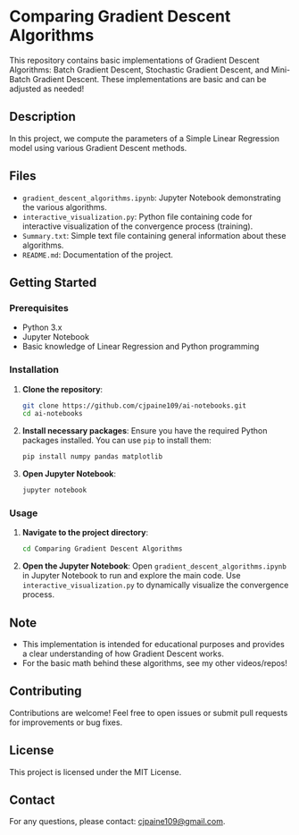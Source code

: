 # Comparing Gradient Descent Algorithms

This repository contains basic implementations of Gradient Descent Algorithms: Batch Gradient Descent, Stochastic Gradient Descent, and Mini-Batch Gradient Descent. These implementations are basic and can be adjusted as needed!

## Description

In this project, we compute the parameters of a Simple Linear Regression model using various Gradient Descent methods.

## Files

- `gradient_descent_algorithms.ipynb`: Jupyter Notebook demonstrating the various algorithms.
- `interactive_visualization.py`: Python file containing code for interactive visualization of the convergence process (training).
- `Summary.txt`: Simple text file containing general information about these algorithms.
- `README.md`: Documentation of the project.

## Getting Started

### Prerequisites

- Python 3.x
- Jupyter Notebook
- Basic knowledge of Linear Regression and Python programming

### Installation

1. **Clone the repository**:
    ```bash
    git clone https://github.com/cjpaine109/ai-notebooks.git
    cd ai-notebooks
    ```

2. **Install necessary packages**:
    Ensure you have the required Python packages installed. You can use `pip` to install them:
    ```bash
    pip install numpy pandas matplotlib
    ```

3. **Open Jupyter Notebook**:
    ```bash
    jupyter notebook
    ```

### Usage

1. **Navigate to the project directory**:
    ```bash
    cd Comparing Gradient Descent Algorithms
    ```

2. **Open the Jupyter Notebook**:
    Open `gradient_descent_algorithms.ipynb` in Jupyter Notebook to run and explore the main code.
    Use `interactive_visualization.py` to dynamically visualize the convergence process.

## Note

- This implementation is intended for educational purposes and provides a clear understanding of how Gradient Descent works.
- For the basic math behind these algorithms, see my other videos/repos!

## Contributing

Contributions are welcome! Feel free to open issues or submit pull requests for improvements or bug fixes.

## License

This project is licensed under the MIT License.

## Contact

For any questions, please contact: cjpaine109@gmail.com.